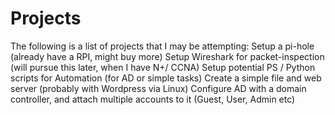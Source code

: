 # Projects

The following is a list of projects that I may be attempting:
Setup a pi-hole (already have a RPI, might buy more)
Setup Wireshark for packet-inspection (will pursue this later, when I have N+/ CCNA)
Setup potential PS / Python scripts for Automation (for AD or simple tasks)
Create a simple file and web server (probably with Wordpress via Linux)
Configure AD with a domain controller, and attach multiple accounts to it (Guest, User, Admin etc)
